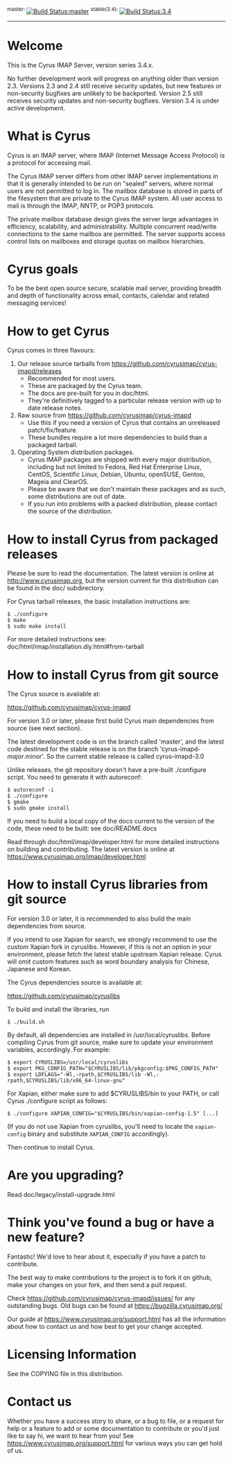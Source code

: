 <sup>master: </sup>[![Build Status:master](https://api.travis-ci.com/cyrusimap/cyrus-imapd.svg?branch=master)](https://travis-ci.com/cyrusimap/cyrus-imapd)
<sup> stable(3.4): </sup>[![Build Status:3.4](https://api.travis-ci.com/cyrusimap/cyrus-imapd.svg?branch=cyrus-imapd-3.4)](https://travis-ci.com/cyrusimap/cyrus-imapd)

-----

Welcome
=======

This is the Cyrus IMAP Server, version series 3.4.x.

No further development work will progress on anything older than version 2.3.
Versions 2.3 and 2.4 still receive security updates, but new features or
non-security bugfixes are unlikely to be backported.  Version 2.5 still
receives security updates and non-security bugfixes. Version 3.4 is under
active development.

What is Cyrus
=============

Cyrus is an IMAP server, where IMAP (Internet Message Access Protocol) 
is a protocol for accessing mail.

The Cyrus IMAP server differs from other IMAP server implementations in 
that it is generally intended to be run on "sealed" servers, where 
normal users are not permitted to log in. The mailbox database is stored 
in parts of the filesystem that are private to the Cyrus IMAP system. 
All user access to mail is through the IMAP, NNTP, or POP3 protocols. 

The private mailbox database design gives the server large advantages in 
efficiency, scalability, and administrability. Multiple concurrent 
read/write connections to the same mailbox are permitted. The server 
supports access control lists on mailboxes and storage quotas on mailbox 
hierarchies. 

Cyrus goals
===========

To be the best open source secure, scalable mail server, providing 
breadth and depth of functionality across email, contacts, calendar 
and related messaging services!

How to get Cyrus
================

Cyrus comes in three flavours: 

1. Our release source tarballs from https://github.com/cyrusimap/cyrus-imapd/releases
    * Recommended for most users.
    * These are packaged by the Cyrus team.
    * The docs are pre-built for you in doc/html.
    * They're definitively tagged to a particular release version with up to date release notes.
2. Raw source from https://github.com/cyrusimap/cyrus-imapd
    * Use this if you need a version of Cyrus that contains an unreleased patch/fix/feature.
    * These bundles require a lot more dependencies to build than a packaged tarball.
3. Operating System distribution packages.
    * Cyrus IMAP packages are shipped with every major distribution, including but not limited to Fedora, Red Hat Enterprise Linux, CentOS, Scientific Linux, Debian, Ubuntu, openSUSE, Gentoo, Mageia and ClearOS.
    * Please be aware that we don't maintain these packages and as such, some distributions are out of date.
    * If you run into problems with a packed distribution, please contact the source of the distribution.

How to install Cyrus from packaged releases
===============================================

Please be sure to read the documentation. The latest version is online 
at http://www.cyrusimap.org, but the version current for this 
distribution can be found in the doc/ subdirectory.

For Cyrus tarball releases, the basic installation instructions are:

    $ ./configure
    $ make
    $ sudo make install

For more detailed instructions see: doc/html/imap/installation.diy.html#from-tarball 

How to install Cyrus from git source
============================================

The Cyrus source is available at:

https://github.com/cyrusimap/cyrus-imapd

For version 3.0 or later, please first build Cyrus main dependencies
from source (see next section).

The latest development code is on the branch called 'master',
and the latest code destined for the stable release is on
the branch 'cyrus-imapd-$major.$minor'.  So the current
stable release is called cyrus-imapd-3.0

Unlike releases, the git repository doesn't have a pre-built
./configure script.  You need to generate it with autoreconf:

    $ autoreconf -i
    $ ./configure
    $ gmake
    $ sudo gmake install

If you need to build a local copy of the docs current to the version of the code, these need to be built: see doc/README.docs

Read through doc/html/imap/developer.html for more detailed instructions on building and contributing. The latest version is online at https://www.cyrusimap.org/imap/developer.html

How to install Cyrus libraries from git source
==============================================

For version 3.0 or later, it is recommended to also build the main
dependencies from source.

If you intend to use Xapian for search, we strongly recommend to use the
custom Xapian fork in cyruslibs. However, if this is not an option
in your environment, please fetch the latest stable upstream Xapian release.
Cyrus will omit custom features such as word boundary analysis for Chinese,
Japanese and Korean.

The Cyrus dependencies source is available at:

https://github.com/cyrusimap/cyruslibs

To build and install the libraries, run

    $ ./build.sh

By default, all dependencies are installed in /usr/local/cyruslibs.
Before compiling Cyrus from git source, make sure to update your environment
variables, accordingly. For example:

    $ export CYRUSLIBS=/usr/local/cyruslibs
    $ export PKG_CONFIG_PATH="$CYRUSLIBS/lib/pkgconfig:$PKG_CONFIG_PATH"
    $ export LDFLAGS="-Wl,-rpath,$CYRUSLIBS/lib -Wl,-rpath,$CYRUSLIBS/lib/x86_64-linux-gnu"

For Xapian, either make sure to add $CYRUSLIBS/bin to your PATH, or call
Cyrus ./configure script as follows:

    $ ./configure XAPIAN_CONFIG="$CYRUSLIBS/bin/xapian-config-1.5" [...]

(If you do not use Xapian from cyruslibs, you'll need to locate the
`xapian-config` binary and substitute `XAPIAN_CONFIG` accordingly).

Then continue to install Cyrus.

Are you upgrading?
==================

Read doc/legacy/install-upgrade.html

Think you've found a bug or have a new feature?
===============================================

Fantastic! We'd love to hear about it, especially if you have a patch to 
contribute. 

The best way to make contributions to the project is to fork
it on github, make your changes on your fork, and then send
a pull request.

Check https://github.com/cyrusimap/cyrus-imapd/issues/ for any 
outstanding bugs. Old bugs can be found at 
https://bugzilla.cyrusimap.org/ 

Our guide at https://www.cyrusimap.org/support.html has all the
information about how to contact us and how best to get your change accepted.

Licensing Information
=====================

See the COPYING file in this distribution.

Contact us
==========

Whether you have a success story to share, or a bug to file, or a 
request for help or a feature to add or some documentation to contribute 
or you'd just like to say hi, we want to hear from you! See 
https://www.cyrusimap.org/support.html for various ways you can get hold
of us. 


